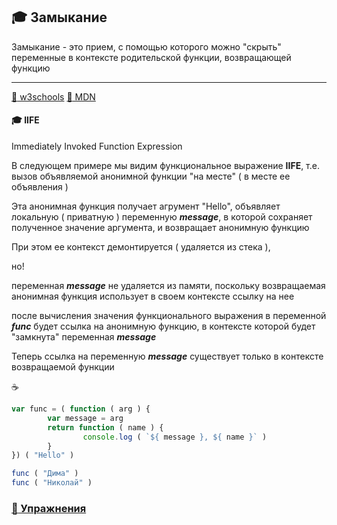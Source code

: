 ## :mortar_board: Замыкание

Замыкание - это прием, с помощью которого можно "скрыть" переменные в контексте родительской функции, возвращающей функцию

***
[:link: w3schools](https://www.w3schools.com/js/js_function_closures.asp) 
[:link: MDN](https://developer.mozilla.org/uk/docs/Glossary/IIFE)

#### :mortar_board: IIFE

Immediately Invoked Function Expression

В следующем примере мы видим функциональное выражение **IIFE**, т.е. вызов объявляемой анонимной функции "на месте"
( в месте ее объявления )

Эта анонимная функция получает агрумент "Hello", объявляет локальную ( приватную ) переменную **_message_**, в которой сохраняет полученное значение аргумента, и возвращает анонимную функцию 

При этом ее контекст демонтируется ( удаляется из стека ), 

но!

переменная  **_message_**  не удаляется из памяти, поскольку возвращаемая анонимная функция использует в своем контексте ссылку на нее

после вычисления значения функционального выражения в переменной **_func_** будет ссылка на анонимную функцию,
в контексте которой будет "замкнута" переменная **_message_**

Теперь ссылка на переменную **_message_** существует только в контексте возвращаемой функции

:coffee:
```javascript
var func = ( function ( arg ) {
        var message = arg
        return function ( name ) {
                console.log ( `${ message }, ${ name }` )
        }
}) ( "Hello" )

func ( "Дима" )
func ( "Николай" )
```

### [:briefcase: Упражнения](https://docs.google.com/forms/d/e/1FAIpQLScC1JCRSlsA-4ldgUvslbrXSq0Ta3frOauVv6DujoLoB357iA/viewform)